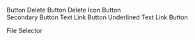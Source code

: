 Button
  Delete Button
  Delete Icon Button  
  Secondary Button
  Text Link Button
  Underlined Text Link Button

File Selector